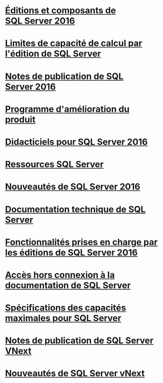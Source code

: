 # [Éditions et composants de SQL Server 2016](editions-and-components-of-sql-server-2016.md)
# [Limites de capacité de calcul par l'édition de SQL Server](compute-capacity-limits-by-edition-of-sql-server.md)
# [Notes de publication de SQL Server 2016](sql-server-2016-release-notes.md)
# [Programme d'amélioration du produit](customer-experience-improvement-program-for-sql-server-data-tools.md)
# [Didacticiels pour SQL Server 2016](tutorials-for-sql-server-2016.md)
# [Ressources SQL Server](ressources-sql server.md)
# [Nouveautés de SQL Server 2016](what-s-new-in-sql-server-2016.md)
# [Documentation technique de SQL Server](documentation-technique-de-sql-server.md)
# [Fonctionnalités prises en charge par les éditions de SQL Server 2016](fonctionnalités-prises-en-charge-par-les-éditions-de-sql-server-2016.md)
# [Accès hors connexion à la documentation de SQL Server](sql-server-documentation-offline-access.md)
# [Spécifications des capacités maximales pour SQL Server](maximum-capacity-specifications-for-sql-server.md)
# [Notes de publication de SQL Server VNext](sql-server-vnext-release-notes.md)
# [Nouveautés de SQL Server vNext](what-s-new-in-sql-server-vnext.md)
